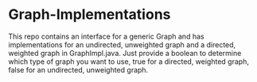 # Graph-Implementations

This repo contains an interface for a generic Graph and has implementations for an undirected, unweighted graph and a directed, weighted graph in GraphImpl.java. 
Just provide a boolean to determine which type of graph you want to use, true for a directed, weighted graph, false for an undirected, unweighted graph.
